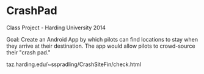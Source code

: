 CrashPad
========

Class Project - Harding University 2014

Goal: Create an Android App by which pilots can find locations to stay when they arrive at their destination. The app would allow pilots to crowd-source their "crash pad."

taz.harding.edu/~sspradling/CrashSiteFin/check.html
